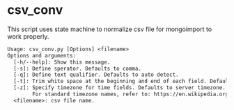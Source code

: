 # csv_conv

This script uses state machine to normalize csv file for mongoimport to work properly.

```txt
Usage: csv_conv.py [Options] <filename>
Options and arguments:
  [-h/--help]: Show this message.
  [-s]: Define sperator. Defaults to comma.
  [-q]: Define text qualifier. Defaults to auto detect.
  [-t]: Trim white space at the beginning and end of each field. Defaults to true.
  [-z]: Specify timezone for time fields. Defaults to server timezone. Can also be Asia/Chongqing etc.
        For standard timezone names, refer to: https://en.wikipedia.org/wiki/List_of_tz_database_time_zones
  <filename>: csv file name.
```
